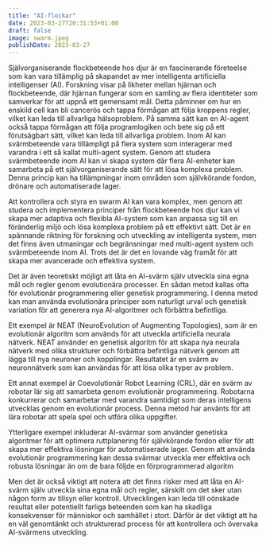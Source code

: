 ```yaml
---
title: "AI-flockar"
date: 2023-03-27T20:31:53+01:00
draft: false
image: swarm.jpeg
publishDate: 2023-03-27
---
```


Självorganiserande flockbeteende hos djur är en fascinerande företeelse som kan vara tillämplig på skapandet av mer intelligenta artificiella intelligenser (AI). Forskning visar på likheter mellan hjärnan och flockbeteende, där hjärnan fungerar som en samling av flera identiteter som samverkar för att uppnå ett gemensamt mål. Detta påminner om hur en enskild cell kan bli cancerös och tappa förmågan att följa kroppens regler, vilket kan leda till allvarliga hälsoproblem. På samma sätt kan en AI-agent också tappa förmågan att följa programlogiken och bete sig på ett förutsägbart sätt, vilket kan leda till allvarliga problem.
Inom AI kan svärmbeteende vara tillämpligt på flera system som interagerar med varandra i ett så kallat multi-agent system. Genom att studera svärmbeteende inom AI kan vi skapa system där flera AI-enheter kan samarbeta på ett självorganiserande sätt för att lösa komplexa problem. Denna princip kan ha tillämpningar inom områden som självkörande fordon, drönare och automatiserade lager.

Att kontrollera och styra en swarm AI kan vara komplex, men genom att studera och implementera principer från flockbeteende hos djur kan vi skapa mer adaptiva och flexibla AI-system som kan anpassa sig till en föränderlig miljö och lösa komplexa problem på ett effektivt sätt. Det är en spännande riktning för forskning och utveckling av intelligenta system, men det finns även utmaningar och begränsningar med multi-agent system och svärmbeteende inom AI. Trots det är det en lovande väg framåt för att skapa mer avancerade och effektiva system.

Det är även teoretiskt möjligt att låta en AI-svärm själv utveckla sina egna mål och regler genom evolutionära processer. En sådan metod kallas ofta för evolutionär programmering eller genetisk programmering. I denna metod kan man använda evolutionära principer som naturligt urval och genetisk variation för att generera nya AI-algoritmer och förbättra befintliga.

Ett exempel är NEAT (NeuroEvolution of Augmenting Topologies), som är en evolutionär algoritm som används för att utveckla artificiella neurala nätverk. NEAT använder en genetisk algoritm för att skapa nya neurala nätverk med olika strukturer och förbättra befintliga nätverk genom att lägga till nya neuroner och kopplingar. Resultatet är en svärm av neuronnätverk som kan användas för att lösa olika typer av problem.

Ett annat exempel är Coevolutionär Robot Learning (CRL), där en svärm av robotar lär sig att samarbeta genom evolutionär programmering. Robotarna konkurrerar och samarbetar med varandra samtidigt som deras intelligens utvecklas genom en evolutionär process. Denna metod har använts för att lära robotar att spela spel och utföra olika uppgifter.

Ytterligare exempel inkluderar AI-svärmar som använder genetiska algoritmer för att optimera ruttplanering för självkörande fordon eller för att skapa mer effektiva lösningar för automatiserade lager. Genom att använda evolutionär programmering kan dessa svärmar utveckla mer effektiva och robusta lösningar än om de bara följde en förprogrammerad algoritm

Men det är också viktigt att notera att det finns risker med att låta en AI-svärm själv utveckla sina egna mål och regler, särskilt om det sker utan någon form av tillsyn eller kontroll. Utvecklingen kan leda till oönskade resultat eller potentiellt farliga beteenden som kan ha skadliga konsekvenser för människor och samhället i stort. Därför är det viktigt att ha en väl genomtänkt och strukturerad process för att kontrollera och övervaka AI-svärmens utveckling.

